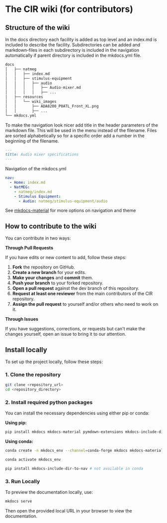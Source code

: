 # The CIR wiki (for contributors)

## Structure of the wiki
In the docs directory each facility is added as top level and an index.md is included to describe the facility. Subdirectories can be added and markdown-files in each subdirectory is included in the navigation automatically if parent directory is included in the mkdocs.yml file.

```bash
docs
│   ├── natmeg
│   │   ├── index.md
│   │   ├── stimulus-equipment
│   │   │   ├── audio
│   │   │   │   ├── Audio-mixer.md
│   │   │   │   ├── ...
│   ├── resources
│   │   └── wiki_images
│   │       ├── ADA8200_P0ATL_Front_XL.png
│   │       ├── ...
└── mkdocs.yml
```

To make the navigation look nicer add title in the header parameters of the markdown file. This will be used in the menu instead of the filename. Files are sorted alphabetically so for a specific order add a number in the beginning of the filename.

```markdown
---
title: Audio mixer specifications
---
```

Navigation of the mkdocs.yml
```yml
nav:
  - Home: index.md
  - NatMEG: 
    - natmeg/index.md
    - Stimulus Equipment:
      - Audio: natmeg/stimulus-equipment/audio
```

See [mkdocs-material](https://squidfunk.github.io/mkdocs-material/) for more options on navigation and theme

## How to contribute to the wiki
You can contribute in two ways:  

**Through Pull Requests**

If you have edits or new content to add, follow these steps:

1. **Fork** the repository on GitHub.
2. **Create a new branch** for your edits.
3. **Make your changes** and **commit** them.
4. **Push your branch** to your forked repository.
5. **Open a pull request** against the dev branch of this repository.
6. **Request at least one reviewer** from the main contributors of the CIR repository.
7. **Assign the pull request** to yourself and/or others who need to work on it.  

**Through Issues**

If you have suggestions, corrections, or requests but can't make the changes yourself, open an issue to bring it to our attention.  

## Install locally

To set up the project locally, follow these steps:

### 1. Clone the repository

```bash
git clone <repository_url>
cd <repository_directory>
```

### 2. Install required python packages
You can install the necessary dependencies using either pip or conda:

**Using pip:**
```bash
pip install mkdocs mkdocs-material pymdown-extensions mkdocs-include-dir-to-nav mkdocs-macros-plugin
```

**Using conda:**
```bash
conda create -n mkdocs_env --channel=conda-forge mkdocs mkdocs-material pymdown-extensions mkdocs-macros-plugin

conda activate mkdocs_env

pip install mkdocs-include-dir-to-nav # not available in conda
```

### 3. Run Locally

To preview the documentation locally, use:
```bash
mkdocs serve
```
Then open the provided local URL in your browser to view the documentation.

